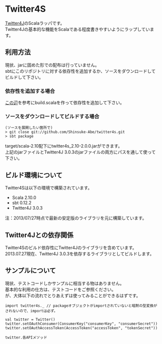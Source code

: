 # Twitter4S

[Twitter4J](https://github.com/yusuke/twitter4j)のScalaラッパです。<br/>
Twitter4Jの基本的な機能をScalaである程度書きやすいようにラップしています。

## 利用方法

現状、jarに固めた形での配布は行っていません。<br/>
sbtにこのリポジトリに対する依存性を追加するか、ソースをダウンロードしてビルドして下さい。

### 依存性を追加する場合

[この辺](http://d.hatena.ne.jp/Yoshiori/20120324/1332618170)を参考にbuild.scalaを作って依存性を追加して下さい。

### ソースをダウンロードしてビルドする場合

```
(ソースを展開したい箇所で)
> git close git://github.com/Shinsuke-Abe/twitter4s.git
> sbt package
```

target/scala-2.10配下にtwitter4s_2.10-2.0.0.jarができます。<br/>
上記のjarファイルとTwitter4J 3.0.3のjarファイルの両方にパスを通して使って下さい。

## ビルド環境について

Twitter4Sは以下の環境で構築されています。

* Scala 2.10.0
* sbt 0.12.2
* Twitter4J 3.0.3

注：2013/07/27時点で最新の安定版のライブラリを元に構築しています。

## Twitter4Jとの依存関係

Twitter4Sのビルド依存性にTwitter4Jのライブラリを含めています。<br/>
2013.07.27現在、Twitter4J 3.0.3を依存するライブラリとしてビルドします。

## サンプルについて

現状、テストコードしかサンプルに相当する物はありません。<br/>
基本的な利用の仕方は、テストコードをご参照ください。<br/>
が、大体以下の流れでとりあえずは使ってみることができるはずです。

```
import twitter4s._ // packageオブジェクトがimportされていないと暗黙の型変換がされないので、importは必ず。

val twitter = Twitter()
twitter.setOAuthConsumer(ConsumerKey("consumerKey", "consumerSecret"))
twitter.setOAuthAccessToken(AccessToken("accessToken", "tokenSecret"))

twitter.各APIメソッド
```